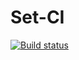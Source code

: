 # Set-CI
[![Build status](https://ci.appveyor.com/api/projects/status/itq3i3yob0fklwnw?svg=true)](https://ci.appveyor.com/project/ErmEvgeniy/set-ci)
